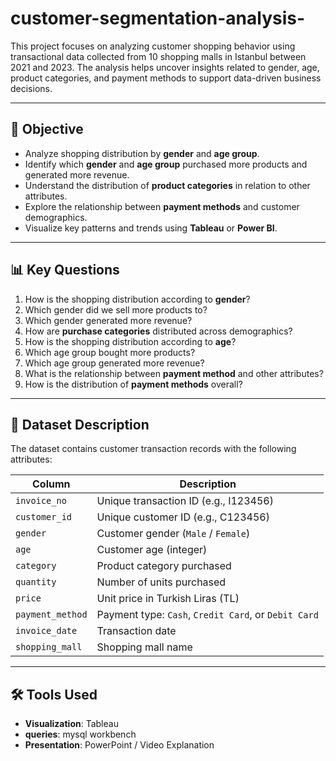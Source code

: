 # customer-segmentation-analysis-

This project focuses on analyzing customer shopping behavior using transactional data collected from 10 shopping malls in Istanbul between 2021 and 2023. The analysis helps uncover insights related to gender, age, product categories, and payment methods to support data-driven business decisions.

---

## 📌 Objective

- Analyze shopping distribution by **gender** and **age group**.
- Identify which **gender** and **age group** purchased more products and generated more revenue.
- Understand the distribution of **product categories** in relation to other attributes.
- Explore the relationship between **payment methods** and customer demographics.
- Visualize key patterns and trends using **Tableau** or **Power BI**.

---

## 📊 Key Questions

1. How is the shopping distribution according to **gender**?
2. Which gender did we sell more products to?
3. Which gender generated more revenue?
4. How are **purchase categories** distributed across demographics?
5. How is the shopping distribution according to **age**?
6. Which age group bought more products?
7. Which age group generated more revenue?
8. What is the relationship between **payment method** and other attributes?
9. How is the distribution of **payment methods** overall?

---

## 📂 Dataset Description

The dataset contains customer transaction records with the following attributes:

| Column           | Description |
|------------------|-------------|
| `invoice_no`     | Unique transaction ID (e.g., I123456) |
| `customer_id`    | Unique customer ID (e.g., C123456) |
| `gender`         | Customer gender (`Male` / `Female`) |
| `age`            | Customer age (integer) |
| `category`       | Product category purchased |
| `quantity`       | Number of units purchased |
| `price`          | Unit price in Turkish Liras (TL) |
| `payment_method` | Payment type: `Cash`, `Credit Card`, or `Debit Card` |
| `invoice_date`   | Transaction date |
| `shopping_mall`  | Shopping mall name |

---

## 🛠️ Tools Used

- **Visualization**: Tableau 
- **queries**: mysql workbench
- **Presentation**: PowerPoint / Video Explanation


